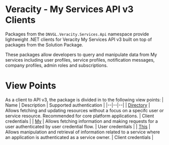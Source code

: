 # Veracity - My Services API v3 Clients
Packages from the `DNVGL.Veracity.Services.Api` namespace provide lightweight .NET clients for Veracity My Services API v3 built on top of packages from the Solution Package.

These packages allow developers to query and manipulate data from My services including user profiles, service profiles, notification messages, company profiles, admin roles and subscriptions.

# View Points

As a client to API v3, the package is divided in to the following view points:
| Name | Description | Supported authentication |
|--|--|--|
| [Directory](/articles/DNVGL.Veracity.Services.Api/DNVGL.Veracity.Services.Api.Directory.md) | Allows fetching and updating resources without a focus on a specifc user or service resource.  Recommended for core platform applications. | Client credentials |
| [My](/articles/DNVGL.Veracity.Services.Api/DNVGL.Veracity.Services.Api.My.md) | Allows fetching information and making requests for a user authenticated by user credential flow. | User credentials |
| [This](/articles/DNVGL.Veracity.Services.Api/DNVGL.Veracity.Services.Api.This.md) | Allows manipulation and retrieval of information related to a service where an application is authenticated as a service owner. | Client credentials |
